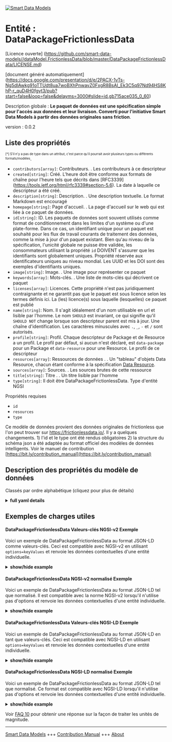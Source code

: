 <!-- 10-Header -->  
[![Smart Data Models](https://smartdatamodels.org/wp-content/uploads/2022/01/SmartDataModels_logo.png "Logo")](https://smartdatamodels.org)  
Entité : DataPackageFrictionlessData  
====================================<!-- /10-Header -->  
<!-- 15-License -->  
[Licence ouverte] (https://github.com/smart-data-models//dataModel.FrictionlessData/blob/master/DataPackageFrictionlessData/LICENSE.md)  
[document généré automatiquement] (https://docs.google.com/presentation/d/e/2PACX-1vTs-Ng5dIAwkg91oTTUdt8ua7woBXhPnwavZ0FxgR8BsAI_Ek3C5q97Nd94HS8KhP-r_quD4H0fgyt3/pub?start=false&loop=false&delayms=3000#slide=id.gb715ace035_0_60)  
<!-- /15-License -->  
<!-- 20-Description -->  
Description globale : **Le paquet de données est une spécification simple pour l'accès aux données et leur livraison. Converti pour l'initiative Smart Data Models à partir des données originales sans friction**.  
version : 0.0.2  
<!-- /20-Description -->  
<!-- 30-PropertiesList -->  

## Liste des propriétés  

<sup><sub>[*] S'il n'y a pas de type dans un attribut, c'est parce qu'il pourrait avoir plusieurs types ou différents formats/modèles</sub></sup>.  
- `contributors[array]`: Contributeurs. . Les contributeurs à ce descripteur  - `created[string]`: Créé. L'heure doit être conforme aux formats de chaîne pour l'heure tels que décrits dans [RFC3339] (https://tools.ietf.org/html/rfc3339#section-5.6). La date à laquelle ce descripteur a été créé.  - `description[string]`: Description. . Une description textuelle. Le format Markdown est encouragé  - `homepage[string]`: Page d'accueil. . La page d'accueil sur le web qui est liée à ce paquet de données.  - `id[string]`: ID. Les paquets de données sont souvent utilisés comme format de conditionnement dans les limites d'un système ou d'une plate-forme. Dans ce cas, un identifiant unique pour un paquet est souhaité pour les flux de travail courants de traitement des données, comme la mise à jour d'un paquet existant. Bien qu'au niveau de la spécification, l'unicité globale ne puisse être validée, les consommateurs utilisant la propriété `id` DOIVENT s'assurer que les identifiants sont globalement uniques. Propriété réservée aux identificateurs uniques au niveau mondial. Les UUID et les DOI sont des exemples d'identifiants uniques.  - `image[string]`: Image. . Une image pour représenter ce paquet  - `keywords[array]`: Mots-clés. . Une liste de mots-clés qui décrivent ce paquet  - `licenses[array]`: Licences. Cette propriété n'est pas juridiquement contraignante et ne garantit pas que le paquet est sous licence selon les termes définis ici. La (les) licence(s) sous laquelle (lesquelles) ce paquet est publié  - `name[string]`: Nom. Il s'agit idéalement d'un nom utilisable en url et lisible par l'homme. Le nom `SHOULD` est invariant, ce qui signifie qu'il `SHOULD NOT` change lorsque son descripteur parent est mis à jour. Une chaîne d'identification. Les caractères minuscules avec `.`, `_`, `-` et `/` sont autorisés.  - `profile[string]`: Profil. Chaque descripteur de Package et de Resource a un profil. Le profil par défaut, si aucun n'est déclaré, est `data-package` pour un Package et `data-resource` pour une Resource. Le profil de ce descripteur  - `resources[array]`: Ressources de données . . Un "tableau" d'objets Data Resource, chacun étant conforme à la spécification [Data Resource](/data-resource/).  - `sources[array]`: Sources. . Les sources brutes de cette ressource  - `title[string]`: Titre . . Un titre lisible par l'homme  - `type[string]`: Il doit être DataPackageFrictionlessData. Type d'entité NGSI  <!-- /30-PropertiesList -->  
<!-- 35-RequiredProperties -->  
Propriétés requises  
- `id`  - `resources`  - `type`  <!-- /35-RequiredProperties -->  
<!-- 40-RequiredProperties -->  
Ce modèle de données provient des données originales de frictionless que l'on peut trouver sur https://frictionlessdata.io/. Il y a quelques changements. 1) l'id et le type ont été rendus obligatoires 2) la structure du schéma json a été adaptée au format officiel des modèles de données intelligents. Voir le manuel de contribution [https://bit.ly/contribution_manual](https://bit.ly/contribution_manual)  
<!-- /40-RequiredProperties -->  
<!-- 50-DataModelHeader -->  
## Description des propriétés du modèle de données  
Classés par ordre alphabétique (cliquez pour plus de détails)  
<!-- /50-DataModelHeader -->  
<!-- 60-ModelYaml -->  
<details><summary><strong>full yaml details</strong></summary>    
```yaml  
DataPackageFrictionlessData:    
  description: 'Data Package is a simple specification for data access and delivery.Converted for Smart Data Models initiative from original frictionless data'    
  properties:    
    contributors:    
      description: 'Contributors. . The contributors to this descriptor'    
      type: array    
      x-ngsi:    
        type: Property    
    created:    
      description: "Created. The datetime must conform to the string formats for datetime as described in [RFC3339](https://tools.ietf.org/html/rfc3339#section-5.6). The datetime on which this descriptor was created"    
      type: string    
      x-ngsi:    
        type: Property    
    description:    
      description: 'Description. . A text description. Markdown is encouraged'    
      type: string    
      x-ngsi:    
        type: Property    
    homepage:    
      description: 'Home Page. . The home on the web that is related to this data package'    
      type: string    
      x-ngsi:    
        type: Property    
    id:    
      description: 'ID. A common usage pattern for Data Packages is as a packaging format within the bounds of a system or platform. In these cases, a unique identifier for a package is desired for common data handling workflows, such as updating an existing package. While at the level of the specification, global uniqueness cannot be validated, consumers using the `id` property `MUST` ensure identifiers are globally unique. A property reserved for globally unique identifiers. Examples of identifiers that are unique include UUIDs and DOIs'    
      type: string    
      x-ngsi:    
        type: Property    
    image:    
      description: 'Image. . A image to represent this package'    
      type: string    
      x-ngsi:    
        type: Property    
    keywords:    
      description: 'Keywords. . A list of keywords that describe this package'    
      type: array    
      x-ngsi:    
        type: Property    
    licenses:    
      description: 'Licenses. This property is not legally binding and does not guarantee that the package is licensed under the terms defined herein. The license(s) under which this package is published'    
      type: array    
      x-ngsi:    
        type: Property    
    name:    
      description: 'Name. This is ideally a url-usable and human-readable name. Name `SHOULD` be invariant, meaning it `SHOULD NOT` change when its parent descriptor is updated. An identifier string. Lower case characters with `.`, `_`, `-` and `/` are allowed'    
      type: string    
      x-ngsi:    
        type: Property    
    profile:    
      description: 'Profile. Every Package and Resource descriptor has a profile. The default profile, if none is declared, is `data-package` for Package and `data-resource` for Resource. The profile of this descriptor'    
      type: string    
      x-ngsi:    
        type: Property    
    resources:    
      description: 'Data Resources. . An `array` of Data Resource objects, each compliant with the [Data Resource](/data-resource/) specification'    
      type: array    
      x-ngsi:    
        type: Property    
    sources:    
      description: 'Sources. . The raw sources for this resource'    
      type: array    
      x-ngsi:    
        type: Property    
    title:    
      description: 'Title. . A human-readable title'    
      type: string    
      x-ngsi:    
        type: Property    
    type:    
      description: 'It has to be DataPackageFrictionlessData. NGSI entity type'    
      enum:    
        - DataPackageFrictionlessData    
      type: string    
      x-ngsi:    
        type: Property    
  required:    
    - id    
    - type    
    - resources    
  type: object    
  x-derived-from: ""    
  x-disclaimer: 'Redistribution and use in source and binary forms, with or without modification, are permitted  provided that the license conditions are met. Copyleft (c) 2021 Contributors to Smart Data Models Program'    
  x-license-url: https://github.com/smart-data-models/dataModel.FrictionlessData/blob/master/DataPackageFrictionlessData/LICENSE.md    
  x-model-schema: ""    
  x-model-tags: SDG    
  x-version: 0.0.2    
```  
</details>    
<!-- /60-ModelYaml -->  
<!-- 70-MiddleNotes -->  
<!-- /70-MiddleNotes -->  
<!-- 80-Examples -->  
## Exemples de charges utiles  
#### DataPackageFrictionlessData Valeurs-clés NGSI-v2 Exemple  
Voici un exemple de DataPackageFrictionlessData au format JSON-LD comme valeurs-clés. Ceci est compatible avec NGSI-v2 en utilisant `options=keyValues` et renvoie les données contextuelles d'une entité individuelle.  
<details><summary><strong>show/hide example</strong></summary>    
```json  
{  
  "id": "uri:ngsi-ld:datapackage:001",  
  "type": "DataPackageFrictionlessData",  
  "name": "cpi",  
  "title": "Annual Consumer Price Index (CPI)",  
  "description": "Annual Consumer Price Index (CPI) for most countries in the world. Reference year is 2005.",  
  "profile": "tabular-data-package",  
  "licenses": [  
    {  
      "name": "CC-BY-4.0",  
      "title": "Creative Commons Attribution 4.0",  
      "path": "https://creativecommons.org/licenses/by/4.0/"  
    }  
  ],  
  "keywords": [  
    "CPI",  
    "World",  
    "Consumer Price Index",  
    "Annual Data",  
    "The World Bank"  
  ],  
  "version": "2.0.0",  
  "sources": [  
    {  
      "title": "The World Bank",  
      "path": "http://data.worldbank.org/indicator/FP.CPI.TOTL"  
    }  
  ],  
  "resources": [  
    {  
      "path": "data/cpi.csv",  
      "name": "cpi",  
      "profile": "tabular-data-resource",  
      "schema": {  
        "fields": [  
          {  
            "name": "Country Name",  
            "type": "string"  
          },  
          {  
            "name": "Country Code",  
            "type": "string"  
          },  
          {  
            "name": "Year",  
            "type": "year"  
          },  
          {  
            "name": "CPI",  
            "description": "CPI (where 2005=100)",  
            "type": "number"  
          }  
        ]  
      }  
    }  
  ]  
}  
```  
</details>  
#### DataPackageFrictionlessData NGSI-v2 normalisé Exemple  
Voici un exemple de DataPackageFrictionlessData au format JSON-LD tel que normalisé. Il est compatible avec la norme NGSI-v2 lorsqu'il n'utilise pas d'options et renvoie les données contextuelles d'une entité individuelle.  
<details><summary><strong>show/hide example</strong></summary>    
```json  
{  
  "id": "uri:ngsi-ld:datapackage:001",  
  "type": "DataPackageFrictionlessData",  
  "name": {  
    "type": "string",  
    "value": "cpi"  
  },  
  "title": {  
    "type": "string",  
    "value": "Annual Consumer Price Index (CPI)"  
  },  
  "description": {  
    "type": "string",  
    "value": "Annual Consumer Price Index (CPI) for most countries in the world. Reference year is 2005."  
  },  
  "profile": {  
    "type": "string",  
    "value": "tabular-data-package"  
  },  
  "licenses": {  
    "type": "array",  
    "value": [  
      {  
        "name": "CC-BY-4.0",  
        "title": "Creative Commons Attribution 4.0",  
        "path": "https://creativecommons.org/licenses/by/4.0/"  
      }  
    ]  
  },  
  "keywords": {  
    "type": "array",  
    "value": [  
      "CPI",  
      "World",  
      "Consumer Price Index",  
      "Annual Data",  
      "The World Bank"  
    ]  
  },  
  "version": {  
    "type": "string",  
    "value": "2.0.0"  
  },  
  "sources": {  
    "type": "array",  
    "value": [  
      {  
        "title": "The World Bank",  
        "path": "http://data.worldbank.org/indicator/FP.CPI.TOTL"  
      }  
    ]  
  },  
  "resources": {  
    "type": "array",  
    "value": [  
      {  
        "path": "data/cpi.csv",  
        "name": "cpi",  
        "profile": "tabular-data-resource",  
        "schema": {  
          "fields": [  
            {  
              "name": "Country Name",  
              "type": "string"  
            },  
            {  
              "name": "Country Code",  
              "type": "string"  
            },  
            {  
              "name": "Year",  
              "type": "year"  
            },  
            {  
              "name": "CPI",  
              "description": "CPI (where 2005=100)",  
              "type": "number"  
            }  
          ]  
        }  
      }  
    ]  
  }  
}  
```  
</details>  
#### DataPackageFrictionlessData Valeurs-clés NGSI-LD Exemple  
Voici un exemple de DataPackageFrictionlessData au format JSON-LD en tant que valeurs-clés. Ceci est compatible avec NGSI-LD en utilisant `options=keyValues` et renvoie les données contextuelles d'une entité individuelle.  
<details><summary><strong>show/hide example</strong></summary>    
```json  
{  
    "id": "uri:ngsi-ld:datapackage:001",  
    "type": "DataPackageFrictionlessData",  
    "description": "Annual Consumer Price Index (CPI) for most countries in the world. Reference year is 2005.",  
    "keywords": [  
        "CPI",  
        "World",  
        "Consumer Price Index",  
        "Annual Data",  
        "The World Bank"  
    ],  
    "licenses": [  
        {  
            "name": "CC-BY-4.0",  
            "title": "Creative Commons Attribution 4.0",  
            "path": "https://creativecommons.org/licenses/by/4.0/"  
        }  
    ],  
    "name": "cpi",  
    "profile": "tabular-data-package",  
    "resources": [  
        {  
            "path": "data/cpi.csv",  
            "name": "cpi",  
            "profile": "tabular-data-resource",  
            "schema": {  
                "fields": [  
                    {  
                        "name": "Country Name",  
                        "type": "string"  
                    },  
                    {  
                        "name": "Country Code",  
                        "type": "string"  
                    },  
                    {  
                        "name": "Year",  
                        "type": "year"  
                    },  
                    {  
                        "name": "CPI",  
                        "description": "CPI (where 2005=100)",  
                        "type": "number"  
                    }  
                ]  
            }  
        }  
    ],  
    "sources": [  
        {  
            "title": "The World Bank",  
            "path": "http://data.worldbank.org/indicator/FP.CPI.TOTL"  
        }  
    ],  
    "title": "Annual Consumer Price Index (CPI)",  
    "version": "2.0.0",  
    "@context": [  
        "https://raw.githubusercontent.com/smart-data-models/dataModel.FrictionlessData/master/context.jsonld"  
    ]  
}  
```  
</details>  
#### DataPackageFrictionlessData NGSI-LD normalisé Exemple  
Voici un exemple de DataPackageFrictionlessData au format JSON-LD tel que normalisé. Ce format est compatible avec NGSI-LD lorsqu'il n'utilise pas d'options et renvoie les données contextuelles d'une entité individuelle.  
<details><summary><strong>show/hide example</strong></summary>    
```json  
{  
    "id": "uri:ngsi-ld:datapackage:001",  
    "type": "DataPackageFrictionlessData",  
    "description": {  
        "type": "Property",  
        "value": "Annual Consumer Price Index (CPI) for most countries in the world. Reference year is 2005."  
    },  
    "keywords": {  
        "type": "Property",  
        "value": [  
            "CPI",  
            "World",  
            "Consumer Price Index",  
            "Annual Data",  
            "The World Bank"  
        ]  
    },  
    "licenses": {  
        "type": "Property",  
        "value": [  
            {  
                "name": "CC-BY-4.0",  
                "title": "Creative Commons Attribution 4.0",  
                "path": "https://creativecommons.org/licenses/by/4.0/"  
            }  
        ]  
    },  
    "name": {  
        "type": "Property",  
        "value": "cpi"  
    },  
    "profile": {  
        "type": "Property",  
        "value": "tabular-data-package"  
    },  
    "resources": {  
        "type": "Property",  
        "value": [  
            {  
                "path": "data/cpi.csv",  
                "name": "cpi",  
                "profile": "tabular-data-resource",  
                "schema": {  
                    "fields": [  
                        {  
                            "name": "Country Name",  
                            "type": "string"  
                        },  
                        {  
                            "name": "Country Code",  
                            "type": "string"  
                        },  
                        {  
                            "name": "Year",  
                            "type": "year"  
                        },  
                        {  
                            "name": "CPI",  
                            "description": "CPI (where 2005=100)",  
                            "type": "number"  
                        }  
                    ]  
                }  
            }  
        ]  
    },  
    "sources": {  
        "type": "Property",  
        "value": [  
            {  
                "title": "The World Bank",  
                "path": "http://data.worldbank.org/indicator/FP.CPI.TOTL"  
            }  
        ]  
    },  
    "title": {  
        "type": "Property",  
        "value": "Annual Consumer Price Index (CPI)"  
    },  
    "version": {  
        "type": "Property",  
        "value": "2.0.0"  
    },  
    "@context": [  
        "https://raw.githubusercontent.com/smart-data-models/dataModel.FrictionlessData/master/context.jsonld"  
    ]  
}  
```  
</details><!-- /80-Examples -->  
<!-- 90-FooterNotes -->  
<!-- /90-FooterNotes -->  
<!-- 95-Units -->  
Voir [FAQ 10](https://smartdatamodels.org/index.php/faqs/) pour obtenir une réponse sur la façon de traiter les unités de magnitude.  
<!-- /95-Units -->  
<!-- 97-LastFooter -->  
---  
[Smart Data Models](https://smartdatamodels.org) +++ [Contribution Manual](https://bit.ly/contribution_manual) +++ [About](https://bit.ly/Introduction_SDM)<!-- /97-LastFooter -->  

